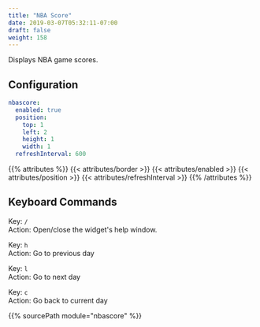 ```yaml
---
title: "NBA Score"
date: 2019-03-07T05:32:11-07:00
draft: false
weight: 158
---
```


Displays NBA game scores.

## Configuration

```yaml
nbascore:
  enabled: true
  position:
    top: 1
    left: 2
    height: 1
    width: 1
  refreshInterval: 600
```
{{% attributes %}}
  {{< attributes/border >}}
  {{< attributes/enabled >}}
  {{< attributes/position >}}
  {{< attributes/refreshInterval >}}
{{% /attributes %}}

## Keyboard Commands

<span class="caption">Key:</span> `/` <br />
<span class="caption">Action:</span> Open/close the widget's help window.

<span class="caption">Key:</span> `h` <br />
<span class="caption">Action:</span> Go to previous day

<span class="caption">Key:</span> `l` <br />
<span class="caption">Action:</span> Go to next day

<span class="caption">Key:</span> `c` <br />
<span class="caption">Action:</span> Go back to current day

{{% sourcePath module="nbascore" %}}